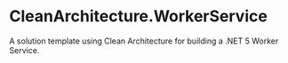 # CleanArchitecture.WorkerService
A solution template using Clean Architecture for building a .NET 5 Worker Service.
